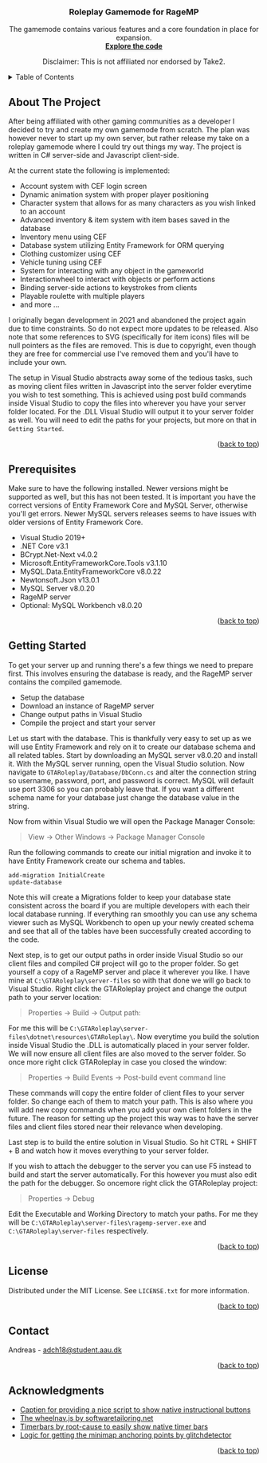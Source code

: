 <a name="readme-top"></a>
<!-- PROJECT LOGO -->
<div align="center">
<h3 align="center">Roleplay Gamemode for RageMP</h3>

  <p align="center">
    The gamemode contains various features and a core foundation in place for expansion. 
    <br />
    <a href="https://github.com/Andreas1331/ragemp-roleplay/tree/main/GTARoleplay/GTARoleplay"><strong>Explore the code</strong></a>
    <br />
    <p>Disclaimer: This is not affiliated nor endorsed by Take2.</p>
  </p>
</div>

<!-- TABLE OF CONTENTS -->
<details>
  <summary>Table of Contents</summary>
  <ol>
    <li><a href="#about-the-project">About The Project</a></li>
    <li><a href="#prerequisites">Prerequisites</a></li>
    <li><a href="#getting-started">Getting Started</a></li>
    <li><a href="#license">License</a></li>
    <li><a href="#contact">Contact</a></li>
    <li><a href="#acknowledgments">Acknowledgments</a></li>
  </ol>
</details>


<!-- ABOUT THE PROJECT -->
## About The Project

After being affiliated with other gaming communities as a developer I decided to try and create my own gamemode from scratch. The plan was however never to start up my own server, but rather release my take on a roleplay gamemode where I could try out things my way. The project is written in C# server-side and Javascript client-side. 

At the current state the following is implemented:
* Account system with CEF login screen
* Dynamic animation system with proper player positioning
* Character system that allows for as many characters as you wish linked to an account
* Advanced inventory & item system with item bases saved in the database
* Inventory menu using CEF
* Database system utilizing Entity Framework for ORM querying
* Clothing customizer using CEF
* Vehicle tuning using CEF
* System for interacting with any object in the gameworld
* Interactionwheel to interact with objects or perform actions
* Binding server-side actions to keystrokes from clients
* Playable roulette with multiple players
* and more ...

I originally began development in 2021 and abandoned the project again due to time constraints. So do not expect more updates to be released. Also note that some references to SVG (specifically for item icons) files will be null pointers as the files are removed. This is due to copyright, even though they are free for commercial use I've removed them and you'll have to include your own. 

The setup in Visual Studio abstracts away some of the tedious tasks, such as moving client files written in Javascript into the server folder everytime you wish to test something. This is achieved using post build commands inside Visual Studio to copy the files into wherever you have your server folder located. For the .DLL Visual Studio will output it to your server folder as well. You will need to edit the paths for your projects, but more on that in ```Getting Started```.

<p align="right">(<a href="#readme-top">back to top</a>)</p>

## Prerequisites

Make sure to have the following installed. Newer versions might be supported as well, but this has not been tested. It is important you have the correct versions of Entity Framework Core and MySQL Server, otherwise you'll get errors. Newer MySQL servers releases seems to have issues with older versions of Entity Framework Core.
* Visual Studio 2019+
* .NET Core v3.1
* BCrypt.Net-Next v4.0.2
* Microsoft.EntityFrameworkCore.Tools v3.1.10
* MySQL.Data.EntityFrameworkCore v8.0.22
* Newtonsoft.Json v13.0.1
* MySQL Server v8.0.20
* RageMP server
* Optional: MySQL Workbench v8.0.20

<p align="right">(<a href="#readme-top">back to top</a>)</p>

<!-- GETTING STARTED -->
## Getting Started

To get your server up and running there's a few things we need to prepare first. This involves ensuring the database is ready, and the RageMP server contains the compiled gamemode.
* Setup the database
* Download an instance of RageMP server
* Change output paths in Visual Studio
* Compile the project and start your server

Let us start with the database. This is thankfully very easy to set up as we will use Entity Framework and rely on it to create our database schema and all related tables. Start by downloading an MySQL server v8.0.20 and install it. With the MySQL server running, open the Visual Studio solution. Now navigate to ```GTARoleplay/Database/DbConn.cs``` and alter the connection string so username, password, port, and password is correct. MySQL will default use port 3306 so you can probably leave that. If you want a different schema name for your database just change the database value in the string.

Now from within Visual Studio we will open the Package Manager Console:
> View -> Other Windows -> Package Manager Console

Run the following commands to create our initial migration and invoke it to have Entity Framework create our schema and tables.

```
add-migration InitialCreate
update-database
```
Note this will create a Migrations folder to keep your database state consistent across the board if you are multiple developers with each their local database running. If everything ran smoothly you can use any schema viewer such as MySQL Workbench to open up your newly created schema and see that all of the tables have been successfully created according to the code.

Next step, is to get our output paths in order inside Visual Studio so our client files and compiled C# project will go to the proper folder. So get yourself a copy of a RageMP server and place it wherever you like. I have mine at ```C:\GTARoleplay\server-files``` so with that done we will go back to Visual Studio. 
Right click the GTARoleplay project and change the output path to your server location:
> Properties -> Build -> Output path:

For me this will be ```C:\GTARoleplay\server-files\dotnet\resources\GTARoleplay\```. Now everytime you build the solution inside Visual Studio the .DLL is automatically placed in your server folder. We will now ensure all client files are also moved to the server folder. So once more right click GTARoleplay in case you closed the window:
> Properties -> Build Events -> Post-build event command line

These commands will copy the entire folder of client files to your server folder. So change each of them to match your path. This is also where you will add new copy commands when you add your own client folders in the future. The reason for setting up the project this way was to have the server files and client files stored near their relevance when developing.

Last step is to build the entire solution in Visual Studio. So hit CTRL + SHIFT + B and watch how it moves everything to your server folder. 

If you wish to attach the debugger to the server you can use F5 instead to build and start the server automatically. For this however you must also edit the path for the debugger. So oncemore right click the GTARoleplay project:
> Properties -> Debug

Edit the Executable and Working Directory to match your paths. For me they will be
```C:\GTARoleplay\server-files\ragemp-server.exe``` and ```C:\GTARoleplay\server-files``` respectively.


<p align="right">(<a href="#readme-top">back to top</a>)</p>


<!-- LICENSE -->
## License

Distributed under the MIT License. See `LICENSE.txt` for more information.

<p align="right">(<a href="#readme-top">back to top</a>)</p>


<!-- CONTACT -->
## Contact

Andreas  - adch18@student.aau.dk

<p align="right">(<a href="#readme-top">back to top</a>)</p>


<!-- ACKNOWLEDGMENTS -->
## Acknowledgments

* [Captien for providing a nice script to show native instructional buttons](https://rage.mp/files/file/148-instructional-buttons/)
* [The wheelnav.js by softwaretailoring.net](http://wheelnavjs.softwaretailoring.net/)
* [Timerbars by root-cause to easily show native timer bars](https://github.com/root-cause/ragemp-timerbars)
* [Logic for getting the minimap anchoring points by glitchdetector](https://github.com/glitchdetector/fivem-minimap-anchor)

<p align="right">(<a href="#readme-top">back to top</a>)</p>
